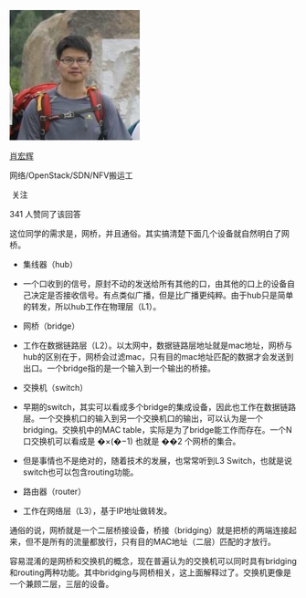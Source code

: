 [![肖宏辉](media/肖宏辉.jpg)](https://www.zhihu.com/people/xiao-hong-hui-15)

[肖宏辉](https://www.zhihu.com/people/xiao-hong-hui-15)

网络/OpenStack/SDN/NFV搬运工

​ 关注

341 人赞同了该回答

这位同学的需求是，网桥，并且通俗。其实搞清楚下面几个设备就自然明白了网桥。

-   集线器（hub）

-   一个口收到的信号，原封不动的发送给所有其他的口，由其他的口上的设备自己决定是否接收信号。有点类似广播，但是比广播更纯粹。由于hub只是简单的转发，所以hub工作在物理层（L1）。

-   网桥（bridge）

-   工作在数据链路层（L2）。以太网中，数据链路层地址就是mac地址，网桥与hub的区别在于，网桥会过滤mac，只有目的mac地址匹配的数据才会发送到出口。一个bridge指的是一个输入到一个输出的桥接。

-   交换机（switch）

-   早期的switch，其实可以看成多个bridge的集成设备，因此也工作在数据链路层。一个交换机口的输入到另一个交换机口的输出，可以认为是一个bridging。交换机中的MAC table，实际是为了bridge能工作而存在。一个N口交换机可以看成是 �×(�−1) 也就是 ��2 个网桥的集合。
-   但是事情也不是绝对的，随着技术的发展，也常常听到L3 Switch，也就是说switch也可以包含routing功能。

-   路由器（router）

-   工作在网络层（L3），基于IP地址做转发。

通俗的说，网桥就是一个二层桥接设备，桥接（bridging）就是把桥的两端连接起来，但不是所有的流量都放行，只有目的MAC地址（二层）匹配的才放行。

容易混淆的是网桥和交换机的概念，现在普遍认为的交换机可以同时具有bridging和routing两种功能。其中bridging与网桥相关，这上面解释过了。交换机更像是一个兼顾二层，三层的设备。